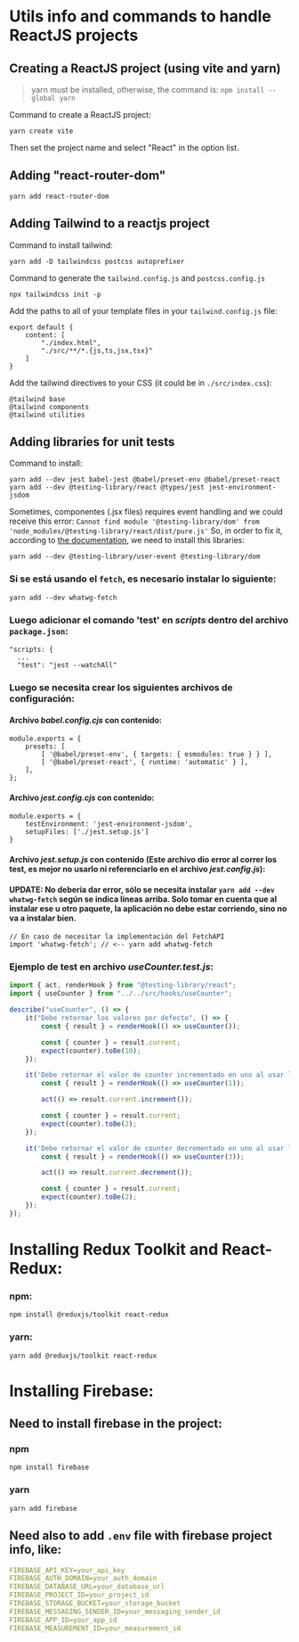 # Utils info and commands to handle ReactJS projects

## Creating a ReactJS project (using vite and yarn)

> yarn must be installed, otherwise, the command is: `npm install --global yarn`

Command to create a ReactJS project:

```
yarn create vite
```

Then set the project name and select "React" in the option list.

## Adding "react-router-dom"

```
yarn add react-router-dom
```

## Adding Tailwind to a reactjs project

Command to install tailwind:

```
yarn add -D tailwindcss postcss autoprefixer
```

Command to generate the `tailwind.config.js` and `postcss.config.js`

```
npx tailwindcss init -p
```

Add the paths to all of your template files in your `tailwind.config.js` file:

```
export default {
    content: [
        "./index.html",
        "./src/**/*.{js,ts,jsx,tsx}"
    ]
}
```

Add the tailwind directives to your CSS (it could be in `./src/index.css`):

```
@tailwind base
@tailwind components
@tailwind utilities
```

## Adding libraries for unit tests

Command to install:

```
yarn add --dev jest babel-jest @babel/preset-env @babel/preset-react
yarn add --dev @testing-library/react @types/jest jest-environment-jsdom
```

Sometimes, componentes (.jsx files) requires event handling and we could receive this error: `Cannot find module '@testing-library/dom' from 'node_modules/@testing-library/react/dist/pure.js'`
So, in order to fix it, according to [the documentation](https://testing-library.com/docs/user-event/install), we need to install this libraries:
```
yarn add --dev @testing-library/user-event @testing-library/dom
```


### Si se está usando el `fetch`, es necesario instalar lo siguiente:

```
yarn add --dev whatwg-fetch
```

### Luego adicionar el comando 'test' en _scripts_ dentro del archivo `package.json`:

```
"scripts: {
  ...
  "test": "jest --watchAll"
```

### Luego se necesita crear los siguientes archivos de configuración:

#### Archivo _babel.config.cjs_ con contenido:

```
module.exports = {
    presets: [
        [ '@babel/preset-env', { targets: { esmodules: true } } ],
        [ '@babel/preset-react', { runtime: 'automatic' } ],
    ],
};
```

#### Archivo _jest.config.cjs_ con contenido:

```
module.exports = {
    testEnvironment: 'jest-environment-jsdom',
    setupFiles: ['./jest.setup.js']
}
```

#### Archivo _jest.setup.js_ con contenido (Este archivo dio error al correr los test, es mejor no usarlo ni referenciarlo en el archivo _jest.config.js_):

#### UPDATE: No debería dar error, sólo se necesita instalar `yarn add --dev whatwg-fetch` según se indica líneas arriba. Solo tomar en cuenta que al instalar ese u otro paquete, la aplicación no debe estar corriendo, sino no va a instalar bien.

```
// En caso de necesitar la implementación del FetchAPI
import 'whatwg-fetch'; // <-- yarn add whatwg-fetch
```

### Ejemplo de test en archivo _useCounter.test.js_:

```javascript
import { act, renderHook } from "@testing-library/react";
import { useCounter } from "../../src/hooks/useCounter";

describe("useCounter", () => {
    it("Debe retornar los valores por defecto", () => {
        const { result } = renderHook(() => useCounter());

        const { counter } = result.current;
        expect(counter).toBe(10);
    });

    it('Debe retornar el valor de counter incrementado en uno al usar la función "increment"', () => {
        const { result } = renderHook(() => useCounter(1));

        act(() => result.current.increment());

        const { counter } = result.current;
        expect(counter).toBe(2);
    });

    it('Debe retornar el valor de counter decrementado en uno al usar la función "decrement"', () => {
        const { result } = renderHook(() => useCounter(3));

        act(() => result.current.decrement());

        const { counter } = result.current;
        expect(counter).toBe(2);
    });
});
```

# Installing Redux Toolkit and React-Redux:

### npm:

```
npm install @reduxjs/toolkit react-redux
```

### yarn:

```
yarn add @reduxjs/toolkit react-redux
```

# Installing Firebase:

## Need to install firebase in the project:

### npm

```
npm install firebase
```

### yarn

```
yarn add firebase
```

## Need also to add `.env` file with firebase project info, like:

```yml
FIREBASE_API_KEY=your_api_key
FIREBASE_AUTH_DOMAIN=your_auth_domain
FIREBASE_DATABASE_URL=your_database_url
FIREBASE_PROJECT_ID=your_project_id
FIREBASE_STORAGE_BUCKET=your_storage_bucket
FIREBASE_MESSAGING_SENDER_ID=your_messaging_sender_id
FIREBASE_APP_ID=your_app_id
FIREBASE_MEASUREMENT_ID=your_measurement_id
```
